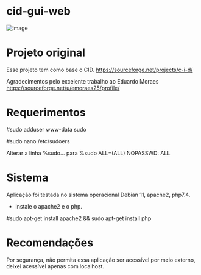 # cid-gui-web

![image](https://user-images.githubusercontent.com/40308971/190457675-672766bc-dd41-4c58-ac7a-c7f71568764b.png)

# Projeto original

Esse projeto tem como base o CID. https://sourceforge.net/projects/c-i-d/ 

Agradecimentos pelo excelente trabalho ao Eduardo Moraes https://sourceforge.net/u/emoraes25/profile/

# Requerimentos
#sudo adduser www-data sudo

#sudo nano /etc/sudoers

Alterar a linha %sudo... para %sudo ALL=(ALL) NOPASSWD: ALL

# Sistema
Aplicação foi testada no sistema operacional Debian 11, apache2, php7.4.

- Instale o apache2 e o php.

#sudo apt-get install apache2 && sudo apt-get install php

# Recomendações
Por segurança, não permita essa aplicação ser acessível por meio externo, deixei acessível apenas com localhost.
